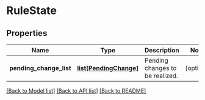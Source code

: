 # RuleState

## Properties
Name | Type | Description | Notes
------------ | ------------- | ------------- | -------------
**pending_change_list** | [**list[PendingChange]**](PendingChange.md) | Pending changes to be realized. | [optional] 

[[Back to Model list]](../README.md#documentation-for-models) [[Back to API list]](../README.md#documentation-for-api-endpoints) [[Back to README]](../README.md)

